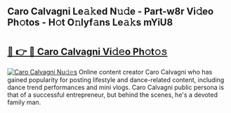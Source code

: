 ## Caro Calvagni Le𝚊𝚔ed N𝚞𝚍e - Part-w8r Vi𝚍eo Ph𝚘tos - H𝚘t O𝚗lyf𝚊ns Le𝚊𝚔s mYiU8

# <h2><a href="http://hf05fvz.feru.top/?c=Caro+Calvagni">🔗 👉 🔴 Caro Calvagni Vi𝚍𝚎o Ph𝚘t𝚘𝚜</a></h2>

[![Caro Calvagni Nu𝚍𝚎s](https://i.imgur.com/0TWrTi3.gif)](http://hf05fvz.feru.top/?c=Caro+Calvagni)
Online content creator Caro Calvagni who has gained popularity for posting lifestyle and dance-related content, including dance trend performances and mini vlogs. Caro Calvagni public persona is that of a successful entrepreneur, but behind the scenes, he's a devoted family man. 

